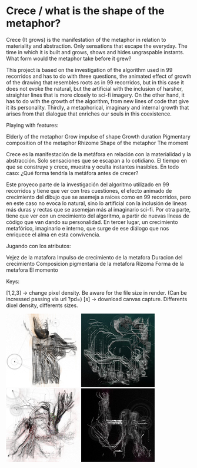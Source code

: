 # Crece / what is the shape of the metaphor?


Crece (It grows) is the manifestation of the metaphor in relation to materiality and abstraction.
Only sensations that escape the everyday. The time in which it is built and grows, shows and hides ungraspable instants. What form would the metaphor take before it grew?

This project is based on the investigation of the algorithm used in 99 recorridos and has to do with three questions, the animated effect of growth of the drawing that resembles roots as in 99 recorridos, but in this case it does not evoke the natural, but the artificial with the inclusion of harsher, straighter lines that is more closely to sci-fi imagery. On the other hand, it has to do with the growth of the algorithm, from new lines of code that give it its personality. Thirdly, a metaphorical, imaginary and internal growth that arises from that dialogue that enriches our souls in this coexistence.

Playing with features:

Elderly of the metaphor
Grow impulse of shape
Growth duration
Pigmentary composition of the metaphor
Rhizome
Shape of the metaphor
The moment


Crece es la manifestación de la metáfora en relación con la materialidad y la abstracción.
Solo sensaciones que se escapan a lo cotidiano. El tiempo en que se construye y crece, muestra y oculta instantes inasibles. En todo caso: ¿Qué forma tendría la metáfora antes de crecer?

Este proyeco parte de la investigación del algoritmo utilizado en 99 recorridos y tiene que ver con tres cuestiones, el efecto animado de crecimiento del dibujo que se asemeja a raíces como en 99 recorridos, pero en este caso no evoca lo natural, sino lo artificial con la inclusión de líneas más duras y rectas que se asemejan más al imaginario sci-fi. Por otra parte, tiene que ver con un crecimiento del algoritmo, a partir de nuevas líneas de código que van dando su personalidad. En tercer lugar, un crecimiento metafórico, imaginario e interno, que surge de ese diálogo que nos enriquece el alma en esta convivencia.

Jugando con los atributos:

Vejez de la matafora
Impulso de crecimiento de la metafora
Duracion del crecimiento
Composicion pigmentaria de la metafora
Rizoma
Forma de la metafora
El momento


Keys:

[1,2,3] -> change pixel density. Be aware for the file size in render. (Can be incressed passing via url ?pd=)
[s] -> download canvas capture. Differents dixel density, differents sizes.

<img src="https://github.com/andrusenn/crece/blob/master/images/01.jpg?raw=true" width="200"> <img src="https://github.com/andrusenn/crece/blob/master/images/02.jpg?raw=true" width="200"> <img src="https://github.com/andrusenn/crece/blob/master/images/03.jpg?raw=true" width="200"> <img src="https://github.com/andrusenn/crece/blob/master/images/04.jpg?raw=true" width="200"> 


